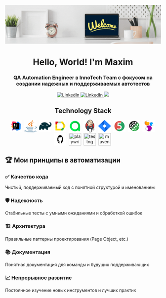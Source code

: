 ![Banner](./Banner.gif)

<div id="header" align="center">
	<h1>Hello, World! I'm Maxim </h1>
	<h3>QA Automation Engineer в InnoTech Team с фокусом на создании надежных и поддерживаемых автотестов</h3>
	<a href="www.linkedin.com/in/maksim-dolgodvorov">
	<img src="https://img.shields.io/badge/LinkedIn-blue?style=for-the-badge&logo=linkedin&logoColor=white" alt="LinkedIn"/>
</a>
	<a href="https://t.me/ma_dolgodvorov">
	<img src="https://img.shields.io/badge/Telegram-2CA5E0?style=for-the-badge&logo=telegram&logoColor=white" alt="LinkedIn"/>
</a>
	<a href="https://www.facebook.com/profile.php?id=100072807490482&mibextid=LQQJ4d">
	<img src="https://img.shields.io/badge/Facebook-%231877F2.svg?style=for-the-badge&logo=Facebook&logoColor=white"/>
</a>
</div>


<h2 align="center">Technology Stack </h2>

<p align="center">
<img src="https://github.com/Max0490/Max0490/blob/main/IDEA-logo.svg" title="idea" width="40" height="40" />&nbsp;
<img src="https://github.com/Max0490/Max0490/blob/main/java-logo.svg" title="java" width="40" height="40" />&nbsp;
<img src="https://github.com/Max0490/Max0490/blob/main/gradle-logo.svg" title="gradle" width="40" height="40" />&nbsp;
<img src="https://github.com/Max0490/Max0490/blob/main/allure-Report-logo.svg" title="allure" width="40" height="40" />&nbsp;
<img src="https://github.com/Max0490/Max0490/blob/main/allure-ee-logo.svg" title="allure" width="40" height="40" />&nbsp;
<img src="https://github.com/Max0490/Max0490/blob/main/jenkins-logo.svg" title="jenkins" width="40" height="40" />&nbsp;
<img src="https://github.com/Max0490/Max0490/blob/main/jira-logo.svg" title="jira" width="40" height="40" />&nbsp;
<img src="https://github.com/Max0490/Max0490/blob/main/junit5-logo.svg" title="junit" width="40" height="40" />&nbsp;
<img src="https://github.com/Max0490/Max0490/blob/main/rest-assured-logo.svg" title="rest" width="40" height="40" />&nbsp;
<img src="https://github.com/Max0490/Max0490/blob/main/selenide-logo.svg" title="selenide" width="40" height="40" />&nbsp;
<img src="https://github.com/Max0490/Max0490/blob/main/GitHub-Logo.wine.svg" title="github" width="40" height="40" />&nbsp;
<img src="https://playwright.dev/img/playwright-logo.svg" title="playwright" width="40" height="40" />&nbsp;
<img src="https://raw.githubusercontent.com/cbeust/testng/main/src/main/resources/logo.png" title="testng" width="40" height="40" />&nbsp;
<img src="https://cdn.jsdelivr.net/gh/devicons/devicon@latest/icons/maven/maven-original.svg" title="maven" width="40" height="40" />&nbsp;
</p>
	
## 🏆 Мои принципы в автоматизации

### ✅ **Качество кода**
Чистый, поддерживаемый код с понятной структурой и именованием

### 🛡️ **Надежность**  
Стабильные тесты с умными ожиданиями и обработкой ошибок

### 🏗️ **Архитектура**
Правильные паттерны проектирования (Page Object, etc.)

### 📚 **Документация**
Понятная документация для команды и будущих поддерживающих

### 📈 **Непрерывное развитие**
Постоянное изучение новых инструментов и лучших практик



<!--
**Max0490/Max0490** is a ✨ _special_ ✨ repository because its `README.md` (this file) appears on your GitHub profile.

Here are some ideas to get you started:

- 🔭 I’m currently working on ...
- 🌱 I’m currently learning ...
- 👯 I’m looking to collaborate on ...
- 🤔 I’m looking for help with ...
- 💬 Ask me about ...
- 📫 How to reach me: ...
- 😄 Pronouns: ...
- ⚡ Fun fact: ...
-->
